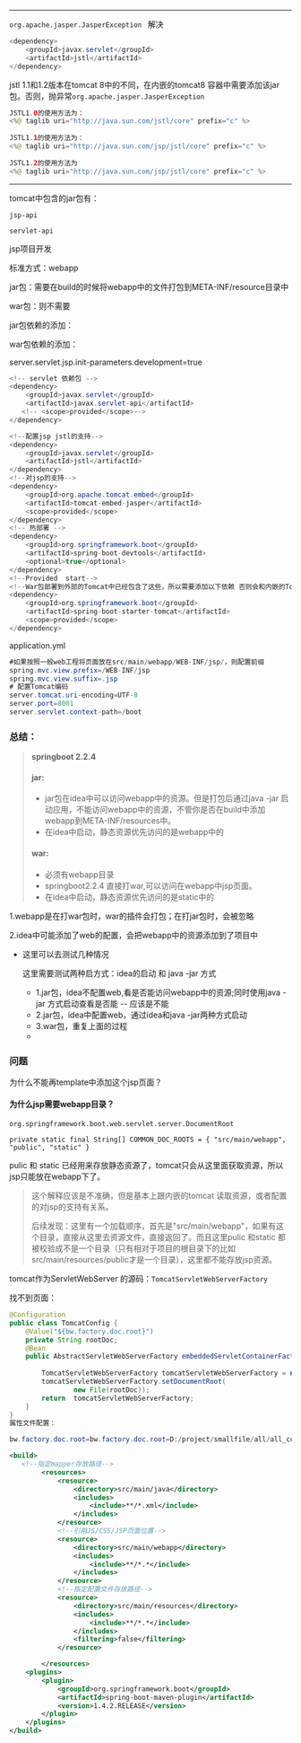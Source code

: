 -----------------------------------------------------------------------------

`org.apache.jasper.JasperException `  解决

```java
<dependency>  
	<groupId>javax.servlet</groupId>  
	<artifactId>jstl</artifactId>
</dependency>
```

jstl 1.1和1.2版本在tomcat 8中的不同，在内嵌的tomcat8 容器中需要添加该jar包。否则，抛异常`org.apache.jasper.JasperException`

```java
JSTL1.0的使用方法为：
<%@ taglib uri="http://java.sun.com/jstl/core" prefix="c" %>
 
JSTL1.1的使用方法为：
<%@ taglib uri="http://java.sun.com/jsp/jstl/core" prefix="c" %>
 
JSTL1.2的使用方法为
<%@ taglib uri="http://java.sun.com/jsp/jstl/core" prefix="c" %>

```

----------------------------------------

tomcat中包含的jar包有：

`jsp-api`

`servlet-api`









jsp项目开发

标准方式：webapp

jar包：需要在build的时候将webapp中的文件打包到META-INF/resource目录中

war包：则不需要





jar包依赖的添加：







war包依赖的添加：

server.servlet.jsp.init-parameters.development=true

```java
<!-- servlet 依赖包 -->
<dependency>
    <groupId>javax.servlet</groupId>
    <artifactId>javax.servlet-api</artifactId>
   <!-- <scope>provided</scope>-->
</dependency>

<!--配置jsp jstl的支持-->
<dependency>
    <groupId>javax.servlet</groupId>
    <artifactId>jstl</artifactId>
</dependency>
<!--对jsp的支持-->
<dependency>
    <groupId>org.apache.tomcat.embed</groupId>
    <artifactId>tomcat-embed-jasper</artifactId>
    <scope>provided</scope>
</dependency>
<!-- 热部署 -->
<dependency>
    <groupId>org.springframework.boot</groupId>
    <artifactId>spring-boot-devtools</artifactId>
    <optional>true</optional>
</dependency>
<!--Provided  start-->
<!--War包部署到外部的Tomcat中已经包含了这些，所以需要添加以下依赖 否则会和内嵌的Tomcat 容器发生冲突 -->
<dependency>
    <groupId>org.springframework.boot</groupId>
    <artifactId>spring-boot-starter-tomcat</artifactId>
    <scope>provided</scope>
</dependency>
```

application.yml

```java
#如果按照一般web工程将页面放在src/main/webapp/WEB-INF/jsp/，则配置前缀
spring.mvc.view.prefix=/WEB-INF/jsp
spring.mvc.view.suffix=.jsp
# 配置Tomcat编码
server.tomcat.uri-encoding=UTF-8
server.port=8001
server.servlet.context-path=/boot
```

### 总结：

> **springboot 2.2.4**
>
> #### jar:
>
> - jar包在idea中可以访问webapp中的资源。但是打包后通过java -jar 启动应用，不能访问webapp中的资源，不管你是否在build中添加webapp到META-INF/resources中。
> - 在idea中启动，静态资源优先访问的是webapp中的
>
> ####  war:
>
> - 必须有webapp目录
> - springboot2.2.4 直接打war,可以访问在webapp中jsp页面。
> - 在idea中启动，静态资源优先访问的是static中的



1.webapp是在打war包时，war的插件会打包；在打jar包时，会被忽略

2.idea中可能添加了web的配置，会把webapp中的资源添加到了项目中

+ 这里可以去测试几种情况

  这里需要测试两种启方式：idea的启动 和 java -jar 方式

  + 1.jar包，idea不配置web,看是否能访问webapp中的资源;同时使用java -jar 方式启动查看是否能 -- 应该是不能
  + 2.jar包，idea中配置web，通过idea和java -jar两种方式启动
  + 3.war包，重复上面的过程
  + 

### 问题

为什么不能再template中添加这个jsp页面？



#### 为什么jsp需要webapp目录？

`org.springframework.boot.web.servlet.server.DocumentRoot`

`private static final String[] COMMON_DOC_ROOTS = { "src/main/webapp", "public", "static" }`

pulic 和 static 已经用来存放静态资源了，tomcat只会从这里面获取资源，所以jsp只能放在webapp下了。

> 这个解释应该是不准确，但是基本上跟内嵌的tomcat 读取资源，或者配置的对jsp的支持有关系。
>
> 后续发现：这里有一个加载顺序，首先是"src/main/webapp"，如果有这个目录，直接从这里去资源文件，直接返回了。而且这里pulic 和static 都被校验成不是一个目录（只有相对于项目的根目录下的比如src/main/resources/public才是一个目录），这里都不能存放jsp资源。

tomcat作为ServletWebServer 的源码：`TomcatServletWebServerFactory `







找不到页面：

```java
@Configuration
public class TomcatConfig {
    @Value("${bw.factory.doc.root}")
    private String rootDoc;
    @Bean
    public AbstractServletWebServerFactory embeddedServletContainerFactory() {
       
        TomcatServletWebServerFactory tomcatServletWebServerFactory = new TomcatServletWebServerFactory();
        tomcatServletWebServerFactory.setDocumentRoot(
                new File(rootDoc));
        return  tomcatServletWebServerFactory;
    }
}
属性文件配置：

bw.factory.doc.root=bw.factory.doc.root=D:/project/smallfile/all/all_consumer/src/main/webapp

```

```xml
<build>
   <!--指定mapper存放路径-->
        <resources>
            <resource>
                <directory>src/main/java</directory>
                <includes>
                    <include>**/*.xml</include>
                </includes>
            </resource>
            <!--引用JS/CSS/JSP页面位置-->
            <resource>
                <directory>src/main/webapp</directory>
                <includes>
                    <include>**/*.*</include>
                </includes>
            </resource>
            <!--指定配置文件存放路径-->
            <resource>
                <directory>src/main/resources</directory>
                <includes>
                    <include>**/*.*</include>
                </includes>
                <filtering>false</filtering>
            </resource>

        </resources>
    <plugins>
        <plugin>
            <groupId>org.springframework.boot</groupId>
            <artifactId>spring-boot-maven-plugin</artifactId>
            <version>1.4.2.RELEASE</version>
        </plugin>
    </plugins>
</build>
```



